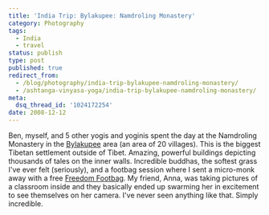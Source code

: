 ```yaml
---
title: 'India Trip: Bylakupee: Namdroling Monastery'
category: Photography
tags:
  - India
  - travel
status: publish
type: post
published: true
redirect_from: 
  - /blog/photography/india-trip-bylakupee-namdroling-monastery/
  - /ashtanga-vinyasa-yoga/india-trip-bylakupee-namdroling-monastery/
meta:
  dsq_thread_id: '1024172254'
date: 2008-12-12
---
```


Ben, myself, and 5 other yogis and yoginis spent the day at the Namdroling Monastery in the [Bylakupee](http://wikitravel.org/en/Bylakupee) area (an area of 20 villages). This is the biggest Tibetan settlement outside of Tibet. Amazing, powerful buildings depicting thousands of tales on the inner walls. Incredible buddhas, the softest grass I've ever felt (seriously), and a footbag session where I sent a micro-monk away with a free [Freedom Footbag](http://freedomfootbags.com). My friend, Anna, was taking pictures of a classroom inside and they basically ended up swarming her in excitement to see themselves on her camera. I've never seen anything like that. Simply incredible.



